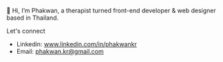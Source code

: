 👋 Hi, I’m Phakwan, a therapist turned front-end developer & web designer based in Thailand.

Let's connect
- Linkedin: www.linkedin.com/in/phakwankr
- Email: phakwan.kr@gmail.com

<!---
phakwankr/phakwankr is a ✨ special ✨ repository because its `README.md` (this file) appears on your GitHub profile.
You can click the Preview link to take a look at your changes.
--->
